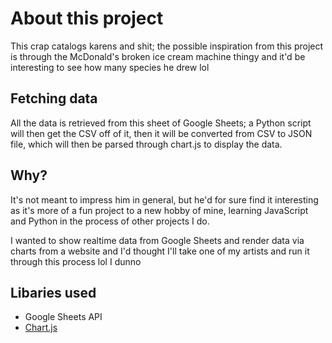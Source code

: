 # About this project

This crap catalogs karens and shit; the possible inspiration from this project is through the McDonald's broken ice cream machine thingy and it'd be interesting to see how many species he drew lol

## Fetching data

All the data is retrieved from this sheet of Google Sheets; a Python script will then get the CSV off of it, then it will be converted from CSV to JSON file, which will then be parsed through chart.js to display the data.

## Why?

It's not meant to impress him in general, but he'd for sure find it interesting as it's more of a fun project to a new hobby of mine, learning JavaScript and Python in the process of other projects I do.

I wanted to show realtime data from Google Sheets and render data via charts from a website and I'd thought I'll take one of my artists and run it through this process lol I dunno

## Libaries used

* Google Sheets API
* [Chart.js](https://www.chartjs.org)

